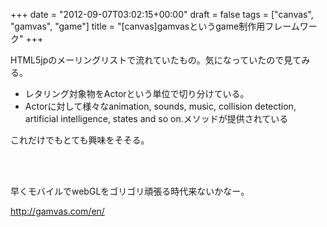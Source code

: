 +++
date = "2012-09-07T03:02:15+00:00"
draft = false
tags = ["canvas", "gamvas", "game"]
title = "[canvas]gamvasというgame制作用フレームワーク"
+++
<p>HTML5jpのメーリングリストで流れていたもの。気になっていたので見てみる。</p>&#13;
<ul><li>レタリング対象物をActorという単位で切り分けている。</li>&#13;
<li>Actorに対して様々なanimation, sounds, music, collision detection, artificial intelligence, states and so on.メソッドが提供されている</li>&#13;
</ul><p>これだけでもとても興味をそそる。</p>&#13;
<p><br /><br /></p>&#13;
<p>早くモバイルでwebGLをゴリゴリ頑張る時代来ないかなー。</p>&#13;
<p><a href="http://gamvas.com/en/">http://gamvas.com/en/</a></p> 